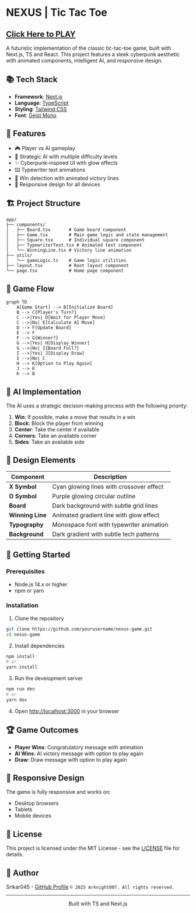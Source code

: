 # NEXUS | Tic Tac Toe

## [Click Here to PLAY](https://v0-three-in-a-row-six.vercel.app/) ##

A futuristic implementation of the classic tic-tac-toe game, built with Next.js, TS and React. This project features a sleek cyberpunk aesthetic with animated components, intelligent AI, and responsive design.

## 📚 Tech Stack

- **Framework**: [Next.js](https://nextjs.org/)
- **Language**: [TypeScript](https://www.typescriptlang.org/)
- **Styling**: [Tailwind CSS](https://tailwindcss.com/)
- **Font**: [Geist Mono](https://vercel.com/font)

## 🌟 Features

- 🎮 Player vs AI gameplay
- 🧠 Strategic AI with multiple difficulty levels
- ✨ Cyberpunk-inspired UI with glow effects
- ⌨️ Typewriter text animations
- 🎯 Win detection with animated victory lines
- 🔄 Responsive design for all devices

## 🏗️ Project Structure

```
app/
├── components/
│   ├── Board.tsx       # Game board component
│   ├── Game.tsx        # Main game logic and state management
│   ├── Square.tsx      # Individual square component
│   ├── TypewriterText.tsx # Animated text component
│   └── WinningLine.tsx # Victory line animation
├── utils/
│   └── gameLogic.ts    # Game logic utilities
├── layout.tsx          # Root layout component
└── page.tsx            # Home page component
```

## 🔄 Game Flow

```mermaid
graph TD
    A[Game Start] --> B[Initialize Board]
    B --> C{Player's Turn?}
    C -->|Yes| D[Wait for Player Move]
    C -->|No| E[Calculate AI Move]
    D --> F[Update Board]
    E --> F
    F --> G{Winner?}
    G -->|Yes| H[Display Winner]
    G -->|No| I{Board Full?}
    I -->|Yes| J[Display Draw]
    I -->|No| C
    H --> K[Option to Play Again]
    J --> K
    K --> B
```

## 🧠 AI Implementation

The AI uses a strategic decision-making process with the following priority:

1. **Win**: If possible, make a move that results in a win
2. **Block**: Block the player from winning
3. **Center**: Take the center if available
4. **Corners**: Take an available corner
5. **Sides**: Take an available side


## 🎨 Design Elements

| Component | Description |
|-----------|-------------|
| **X Symbol** | Cyan glowing lines with crossover effect |
| **O Symbol** | Purple glowing circular outline |
| **Board** | Dark background with subtle grid lines |
| **Winning Line** | Animated gradient line with glow effect |
| **Typography** | Monospace font with typewriter animation |
| **Background** | Dark gradient with subtle tech patterns |

## 🚀 Getting Started

### Prerequisites

- Node.js 14.x or higher
- npm or yarn

### Installation

1. Clone the repository
```bash
git clone https://github.com/yourusername/nexus-game.git
cd nexus-game
```

2. Install dependencies
```bash
npm install
# or
yarn install
```

3. Run the development server
```bash
npm run dev
# or
yarn dev
```

4. Open [http://localhost:3000](http://localhost:3000) in your browser

## 🏆 Game Outcomes

- **Player Wins**: Congratulatory message with animation
- **AI Wins**: AI victory message with option to play again
- **Draw**: Draw message with option to play again

## 📱 Responsive Design

The game is fully responsive and works on:
- Desktop browsers
- Tablets
- Mobile devices

## 📝 License

This project is licensed under the MIT License - see the [LICENSE](LICENSE) file for details.

## 👤 Author

Srikar045 - [GitHub Profile](https://github.com/Arknight007)
`© 2025 Arknight007. All rights reserved.`

---

<p align="center">Built with TS and Next.js</p>
